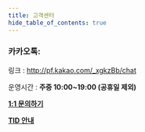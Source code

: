 ```yaml
---
title: 고객센터
hide_table_of_contents: true
---
```



### 카카오톡:

링크 : <http://pf.kakao.com/_xgkzBb/chat>

운영시간 : **주중 10:00~19:00 (공휴일 제외)**


**[1:1 문의하기](http://pf.kakao.com/_xgkzBb)**


**[TID 안내](../beginner/guide/tid_description)**